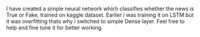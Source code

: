 I have created a simple neural network which classifies whether the news is True or Fake, trained on kaggle dataset.
Earlier i was training it on LSTM but it was overfitting thats why i switched to simple Dense layer.
Feel free to help and fine tune it for better working.
